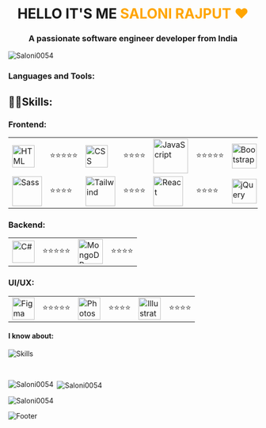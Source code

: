 <h1 align="center">HELLO  IT'S  ME <span style="color: orange;"> SALONI RAJPUT ❤️ </span></h1>

<h3 align="center">A passionate software engineer developer from India</h3>

<p align="left"> <img src="https://komarev.com/ghpvc/?username=Saloni0054&label=Profile%20views&color=0e75b6&style=flat" alt="Saloni0054" /> </p>




<h3 align="left">Languages and Tools:</h3>

<h2 align="left">🙌🏻Skills:</h2>

### Frontend:

<table>
  <tr>
<td><img src="https://skillicons.dev/icons?i=html&perline=11" alt="HTML" width="45" height="45" /></td>
    <td>⭐⭐⭐⭐⭐</td>
<td><img src="https://skillicons.dev/icons?i=css&perline=11" alt="CSS" width="45" height="45" /></td>
    <td>⭐⭐⭐⭐</td>
    <td><img src="https://techstack-generator.vercel.app/js-icon.svg" alt="JavaScript" width="70" height="70" /></td>
    <td>⭐⭐⭐⭐⭐</td>
    <td><img src="https://skillicons.dev/icons?i=bootstrap&perline=11" alt="Bootstrap" width="50" height="50" /></td>
    <td>⭐⭐⭐⭐</td>
  </tr>
  <tr>
    <td><img src="https://techstack-generator.vercel.app/sass-icon.svg" alt="Sass" width="60" height="60" /></td>
    <td>⭐⭐⭐⭐</td>
    <td><img src="https://skillicons.dev/icons?i=tailwind&perline=11" alt="Tailwind" width="60" height="60" /></td>
    <td>⭐⭐⭐⭐</td>
    <td><img src="https://techstack-generator.vercel.app/react-icon.svg" alt="React" width="60" height="60" /></td>
    <td>⭐⭐⭐⭐</td>
    <td><img src="https://skillicons.dev/icons?i=jquery&perline=11" alt="jQuery" width="50" height="50" /></td>
    <td>⭐⭐⭐⭐</td>
  </tr>
</table>

### Backend:

<table>
  <tr>
<td><img src="https://skillicons.dev/icons?i=cs&perline=11" alt="C#" width="45" height="45" /></td>
    <td>⭐⭐⭐⭐⭐</td>
    <td><img src="https://skillicons.dev/icons?i=mongodb&perline=11" alt="MongoDB" width="50" height="50" /></td>
    <td>⭐⭐⭐⭐</td>
  </tr>
</table>

### UI/UX:
<table>
  <tr>
<td><img src="https://skillicons.dev/icons?i=figma&perline=11" alt="Figma" width="45" height="45" /></td>
    <td>⭐⭐⭐⭐⭐</td>
<td><img src="https://skillicons.dev/icons?i=photoshop&perline=11" alt="Photoshop" width="45" height="45" /></td>
    <td>⭐⭐⭐⭐</td>
    <td><img src="https://skillicons.dev/icons?i=illustrator&perline=11" alt="Illustrator" width="45" height="45" /></td>
    <td>⭐⭐⭐⭐</td>
</tr>
</table>

<h4 align="left">I know about:</h4>

![Skills](https://skillicons.dev/icons?i=git,github,bash,md,vscode,flutter,unity,autocad&perline=11)

<br>

<p><img align="left" src="https://github-readme-stats.vercel.app/api/top-langs?username=Saloni0054&show_icons=true&locale=en&layout=compact" alt="Saloni0054" /></p>

<p>&nbsp;<img align="center" src="https://github-readme-stats.vercel.app/api?username=Saloni0054&show_icons=true&locale=en" alt="Saloni0054" /></p>

<p><img align="center" src="https://github-readme-streak-stats.herokuapp.com/?user=Saloni0054&" alt="Saloni0054" /></p>

![Footer](https://capsule-render.vercel.app/api?type=waving&color=8a8cb2&height=111&section=footer&colorA=8ECF6E&colorB=61BD4F)
